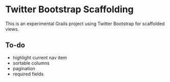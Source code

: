 # Twitter Bootstrap Scaffolding

This is an experimental Grails project using Twitter Bootstrap for scaffolded views.

## To-do

* highlight current nav item
* sortable columns
* pagination
* required fields